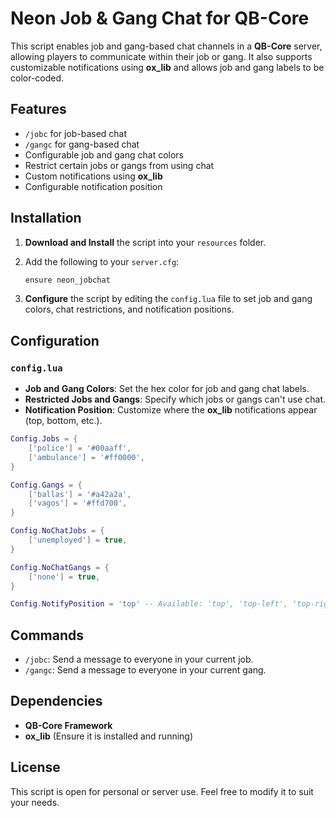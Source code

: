 
# Neon Job & Gang Chat for QB-Core

This script enables job and gang-based chat channels in a **QB-Core** server, allowing players to communicate within their job or gang. It also supports customizable notifications using **ox_lib** and allows job and gang labels to be color-coded.

## Features

- `/jobc` for job-based chat
- `/gangc` for gang-based chat
- Configurable job and gang chat colors
- Restrict certain jobs or gangs from using chat
- Custom notifications using **ox_lib**
- Configurable notification position

## Installation

1. **Download and Install** the script into your `resources` folder.
2. Add the following to your `server.cfg`:

   ```bash
   ensure neon_jobchat
   ```

3. **Configure** the script by editing the `config.lua` file to set job and gang colors, chat restrictions, and notification positions.

## Configuration

### `config.lua`

- **Job and Gang Colors**: Set the hex color for job and gang chat labels.
- **Restricted Jobs and Gangs**: Specify which jobs or gangs can't use chat.
- **Notification Position**: Customize where the **ox_lib** notifications appear (top, bottom, etc.).

```lua
Config.Jobs = {
    ['police'] = '#00aaff',
    ['ambulance'] = '#ff0000',
}

Config.Gangs = {
    ['ballas'] = '#a42a2a',
    ['vagos'] = '#ffd700',
}

Config.NoChatJobs = {
    ['unemployed'] = true,
}

Config.NoChatGangs = {
    ['none'] = true,
}

Config.NotifyPosition = 'top' -- Available: 'top', 'top-left', 'top-right', 'bottom', 'bottom-left', 'bottom-right'
```

## Commands

- `/jobc`: Send a message to everyone in your current job.
- `/gangc`: Send a message to everyone in your current gang.

## Dependencies

- **QB-Core Framework**
- **ox_lib** (Ensure it is installed and running)

## License

This script is open for personal or server use. Feel free to modify it to suit your needs.

